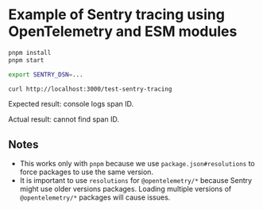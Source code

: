 # Example of Sentry tracing using OpenTelemetry and ESM modules

```bash
pnpm install
pnpm start

export SENTRY_DSN=...

curl http://localhost:3000/test-sentry-tracing
```

Expected result: console logs span ID.

Actual result: cannot find span ID.

## Notes

- This works only with `pnpm` because we use `package.json#resolutions` to force packages to use the same version.
- It is important to use `resolutions` for `@opentelemetry/*` because Sentry might use older versions packages. Loading multiple versions of `@opentelemetry/*` packages will cause issues.